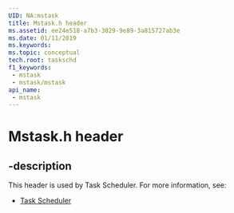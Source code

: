 ```yaml
---
UID: NA:mstask
title: Mstask.h header
ms.assetid: ee24e518-a7b3-3029-9e89-3a815727ab3e
ms.date: 01/11/2019
ms.keywords: 
ms.topic: conceptual
tech.root: taskschd
f1_keywords:
 - mstask
 - mstask/mstask
api_name:
 - mstask
---
```


# Mstask.h header


## -description

This header is used by Task Scheduler. For more information, see:

- [Task Scheduler](../_taskschd/index.md)


